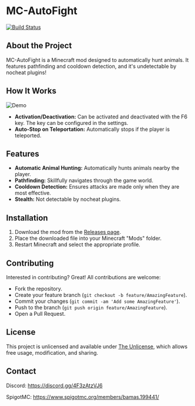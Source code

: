 # MC-AutoFight

[![Build Status](https://github.com/WeslieDE/MC-AutoFight/actions/workflows/build.yml/badge.svg)](https://github.com/WeslieDE/MC-AutoFight/actions/workflows/build.yml)

## About the Project
MC-AutoFight is a Minecraft mod designed to automatically hunt animals. It features pathfinding and cooldown detection, and it's undetectable by nocheat plugins!

## How It Works
![Demo](.github/readme/ezgif-5-c5e1e86f21.gif)

- **Activation/Deactivation:** Can be activated and deactivated with the F6 key. The key can be configured in the settings.
- **Auto-Stop on Teleportation:** Automatically stops if the player is teleported.


## Features
- **Automatic Animal Hunting:** Automatically hunts animals nearby the player.
- **Pathfinding:** Skillfully navigates through the game world.
- **Cooldown Detection:** Ensures attacks are made only when they are most effective.
- **Stealth:** Not detectable by nocheat plugins.

## Installation
1. Download the mod from the [Releases page](https://github.com/WeslieDE/MC-AutoFight/releases).
2. Place the downloaded file into your Minecraft "Mods" folder.
3. Restart Minecraft and select the appropriate profile.

## Contributing
Interested in contributing? Great! All contributions are welcome:
- Fork the repository.
- Create your feature branch (`git checkout -b feature/AmazingFeature`).
- Commit your changes (`git commit -am 'Add some AmazingFeature'`).
- Push to the branch (`git push origin feature/AmazingFeature`).
- Open a Pull Request.

## License
This project is unlicensed and available under [The Unlicense](https://unlicense.org/), which allows free usage, modification, and sharing.

## Contact
Discord: https://discord.gg/4F3zAtzVJ6

SpigotMC: https://www.spigotmc.org/members/bamas.199441/

